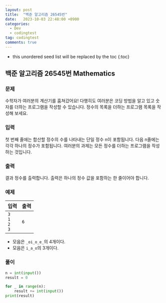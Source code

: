 ```yaml
---
layout: post
title:  "백준 알고리즘 26545번"
date:   2023-10-03 22:48:00 +0900
categories:
  - Dev
  - codingtest
tag: codingtest
comments: true
---
```


* this unordered seed list will be replaced by the toc
{:toc}

## 백준 알고리즘 26545번 Mathematics

### 문제

수학자가 여러분의 계산기를 훔쳐갔어요! 다행히도 여러분은 코딩 방법을 알고 있고 숫자를 더하는 프로그램을 작성할 수 있습니다. 정수의 목록을 더하는 프로그램 목록을 작성해 보세요.

### 입력

첫 번째 줄에는 합산할 정수의 수를 나타내는 단일 정수 n이 포함됩니다. 다음 n줄에는 각각 하나의 정수가 포함됩니다. 여러분의 과제는 모든 정수를 더하는 프로그램을 작성하는 것입니다.

### 출력

결과 정수를 출력합니다. 출력은 하나의 정수 값을 포함하는 한 줄이어야 합니다.

### 예제

| 입력 | 출력 |
| --- | --- |
| `3` <br/> `1` <br/> `2` <br/> `3` | `6` |

- 모음은 `_oi_o_e_`의 4개이다.
- 모음은 `i_a_o`의 3개이다.

### 풀이

```py
n = int(input())
result = 0

for _ in range(n):
    result += int(input())
print(result)
```

